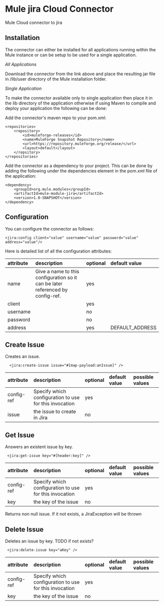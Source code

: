 Mule jira Cloud Connector
=========================

Mule Cloud connector to jira

Installation
------------

The connector can either be installed for all applications running within the Mule instance or can be setup to be used
for a single application.

*All Applications*

Download the connector from the link above and place the resulting jar file in
/lib/user directory of the Mule installation folder.

*Single Application*

To make the connector available only to single application then place it in the
lib directory of the application otherwise if using Maven to compile and deploy
your application the following can be done:

Add the connector's maven repo to your pom.xml:

    <repositories>
        <repository>
            <id>muleforge-releases</id>
            <name>MuleForge Snapshot Repository</name>
            <url>https://repository.muleforge.org/release/</url>
            <layout>default</layout>
        </repsitory>
    </repositories>

Add the connector as a dependency to your project. This can be done by adding
the following under the dependencies element in the pom.xml file of the
application:

    <dependency>
        <groupId>org.mule.modules</groupId>
        <artifactId>mule-module-jira</artifactId>
        <version>1.0-SNAPSHOT</version>
    </dependency>

Configuration
-------------

You can configure the connector as follows:

    <jira:config client="value" username="value" password="value" address="value"/>

Here is detailed list of all the configuration attributes:

| attribute | description | optional | default value |
|:-----------|:-----------|:---------|:--------------|
|name|Give a name to this configuration so it can be later referenced by config-ref.|yes||
|client||yes|
|username||no|
|password||no|
|address||yes|DEFAULT_ADDRESS


Create Issue
------------

Creates an issue. 



      <jira:create-issue issue="#[map-payload:anIssue]" />

| attribute | description | optional | default value | possible values |
|:-----------|:-----------|:---------|:--------------|:----------------|
|config-ref|Specify which configuration to use for this invocation|yes||
|issue|the issue to create in Jira|no||



Get Issue
---------

Answers an existent issue by key.



     <jira:get-issue key="#[header:key]" />

| attribute | description | optional | default value | possible values |
|:-----------|:-----------|:---------|:--------------|:----------------|
|config-ref|Specify which configuration to use for this invocation|yes||
|key|the key of the issue|no||

Returns non null issue. If it not exists, a JiraException will be thrown



Delete Issue
------------

Deletes an issue by key. TODO if not exists?



     <jira:delete-issue key="aKey" />

| attribute | description | optional | default value | possible values |
|:-----------|:-----------|:---------|:--------------|:----------------|
|config-ref|Specify which configuration to use for this invocation|yes||
|key|the key of the issue|no||













































